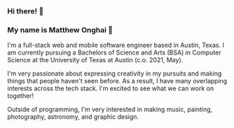 ### Hi there! 👋

### My name is Matthew Onghai 🤩

I'm a full-stack web and mobile software engineer based in Austin, Texas. I am currently pursuing a Bachelors of Science and Arts (BSA) in Computer Science at the University of Texas at Austin (c.o. 2021, May).

I'm very passionate about expressing creativity in my pursuits and making things that people haven't seen before. As a result, I have many overlapping interests across the tech stack. I'm excited to see what we can work on together!

Outside of programming, I'm very interested in making music, painting, photography, astronomy, and graphic design.

<!--
**matthewonghai13/matthewonghai13** is a ✨ _special_ ✨ repository because its `README.md` (this file) appears on your GitHub profile.

Here are some ideas to get you started:

- 🔭 I’m currently working on ...
- 🌱 I’m currently learning ...
- 👯 I’m looking to collaborate on ...
- 🤔 I’m looking for help with ...
- 💬 Ask me about ...
- 📫 How to reach me: ...
- ⚡ Fun fact: ...
-->
